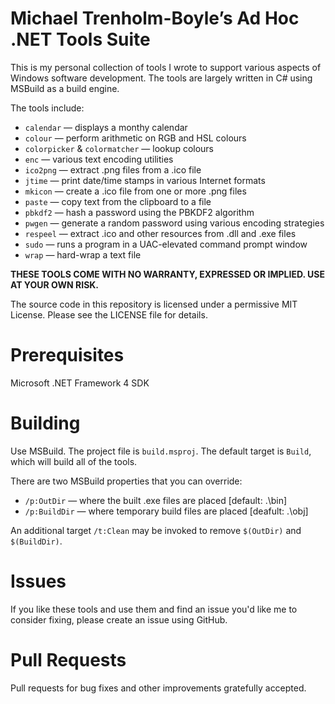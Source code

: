 # Michael Trenholm-Boyle’s Ad Hoc .NET Tools Suite

This is my personal collection of tools I wrote to support various aspects of Windows software
development. The tools are largely written in C# using MSBuild as a build engine.

The tools include:

*	`calendar` — displays a monthy calendar
*	`colour` — perform arithmetic on RGB and HSL colours
*	`colorpicker` & `colormatcher` — lookup colours
*	`enc` — various text encoding utilities
*	`ico2png` — extract .png files from a .ico file
*	`jtime` — print date/time stamps in various Internet formats
*	`mkicon` — create a .ico file from one or more .png files
*	`paste` — copy text from the clipboard to a file
*	`pbkdf2` — hash a password using the PBKDF2 algorithm
*	`pwgen` — generate a random password using various encoding strategies
*	`respeel` — extract .ico and other resources from .dll and .exe files
*	`sudo` — runs a program in a UAC-elevated command prompt window
*	`wrap` — hard-wrap a text file

**THESE TOOLS COME WITH NO WARRANTY, EXPRESSED OR IMPLIED. USE AT YOUR OWN RISK.**

The source code in this repository is licensed under a permissive MIT License. Please see the
LICENSE file for details.


# Prerequisites

Microsoft .NET Framework 4 SDK


# Building

Use MSBuild. The project file is `build.msproj`. The default target is `Build`, which will build all
of the tools.

There are two MSBuild properties that you can override:

*	`/p:OutDir` — where the built .exe files are placed \[default: .\\bin\]
*	`/p:BuildDir` — where temporary build files are placed \[deafult: .\\obj\]


An additional target `/t:Clean` may be invoked to remove `$(OutDir)` and `$(BuildDir)`.


# Issues

If you like these tools and use them and find an issue you'd like me to consider fixing, please
create an issue using GitHub.


# Pull Requests

Pull requests for bug fixes and other improvements gratefully accepted.
